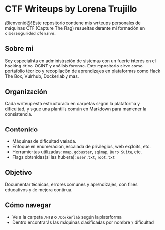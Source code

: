 # CTF Writeups by Lorena Trujillo

¡Bienvenid@! Este repositorio contiene mis writeups personales de máquinas CTF (Capture The Flag) resueltas durante mi formación en ciberseguridad ofensiva.

## Sobre mí
Soy especialista en administración de sistemas con un fuerte interés en el hacking ético, OSINT y análisis forense. Este repositorio sirve como portafolio técnico y recopilación de aprendizajes en plataformas como Hack The Box, Vulnhub, Dockerlab y mas.

## Organización
Cada writeup está estructurado en carpetas según la plataforma y dificultad, y sigue una plantilla común en Markdown para mantener la consistencia.

## Contenido
- Máquinas de dificultad variada.
- Enfoque en enumeración, escalada de privilegios, web exploits, etc.
- Herramientas utilizadas: `nmap`, `gobuster`, `sqlmap`, `Burp Suite`, etc.
- Flags obtenidas(si las hubiera): `user.txt`, `root.txt`

## Objetivo
Documentar técnicas, errores comunes y aprendizajes, con fines educativos y de mejora continua. 

## Cómo navegar
- Ve a la carpeta `/HTB` o `/Dockerlab` según la plataforma
- Dentro encontrarás las máquinas clasificadas por nombre y dificultad

